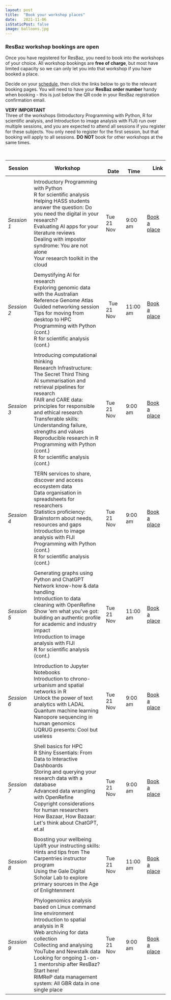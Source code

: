 ```yaml
---
layout: post
title:  "Book your workshop places"
date:   2021-11-06
isStaticPost: false
image: balloons.jpg
---
```


### ResBaz workshop bookings are open

Once you have registered for ResBaz, you need to book into the workshops of your choice. 
All workshop bookings are **free of charge**, but most have limited capacity so we can 
only let you into that workshop if you have booked a place.

Decide on your [schedule](https://resbaz.github.io/resbaz2023qld/schedule/), then click
the links below to go to the relevant booking pages. You will need to have your **ResBaz
order number** handy when booking - this is just below the QR code in your ResBaz
registration confirmation email.

**VERY IMPORTANT**  
Three of the workshops (Introductory Programming with Python, R for scientific analysis, 
and Introduction to image analysis with FIJI) run over multiple sessions, and you are 
expected to attend all sessions if you register for these subjects. You only need to 
register for the first session, but that booking will apply to all sessions. **DO NOT** 
book for other workshops at the same times.

&nbsp;

| Session | Workshop |&nbsp; &nbsp; Date  |&nbsp; &nbsp; Time|&nbsp; &nbsp;  Link |
| --- | --- | --- | --- |--- |
|   |   |  |   |
| _Session 1_&nbsp;&nbsp;|Introductory Programming with Python<br>R for scientific analysis<br>Helping HASS students answer the question: Do you need the digital in your research?<br>Evaluating AI apps for your literature reviews<br>Dealing with impostor syndrome: You are not alone<br>Your research toolkit in the cloud | Tue 21 Nov  | 9:00 am	 |  [Book a place](https://events.humanitix.com/session-1-tuesday-9-00-10-30)|
|   |   |  |   |
| _Session 2_&nbsp;&nbsp;|Demystifying AI for research<br>Exploring genomic data with the Australian Reference Genome Atlas<br>Guided networking session<br>Tips for moving from desktop to HPC<br>Programming with Python (cont.)<br>R for scientific analysis (cont.) |&nbsp;&nbsp;Tue 21 Nov  | 11:00 am	 |  [Book a place](https://events.humanitix.com/session-1-tuesday-11-00-12-30)|
|   |   |  |   |
| _Session 3_&nbsp;&nbsp;|Introducing computational thinking<br>Research Infrastructure: The Secret Third Thing<br>AI summarisation and retrieval pipelines for research<br>FAIR and CARE data: principles for responsible and ethical research<br>Transferable skills: Understanding failure, strengths and values<br>Reproducible research in R<br>Programming with Python (cont.)<br>R for scientific analysis (cont.) | Tue 21 Nov  | 9:00 am	 |  [Book a place](https://events.humanitix.com/session-3-tuesday-15-00-17-00)|
|   |   |  |   |
| _Session 4_&nbsp;&nbsp;|TERN services to share, discover and access ecosystem data<br>Data organisation in spreadsheets for researchers<br>Statistics proficiency: Brainstorm about needs, resources and gaps<br>Introduction to image analysis with FIJI<br>Programming with Python (cont.)<br>R for scientific analysis (cont.) | Tue 21 Nov  | 9:00 am	 |  [Book a place](https://events.humanitix.com/session-4-wednesday-9-00-10-30)|
|   |   |  |   |
| _Session 5_&nbsp;&nbsp;|Generating graphs using Python and ChatGPT<br>Network know-how & data handling<br>Introduction to data cleaning with OpenRefine<br>Show 'em what you've got: building an authentic profile for academic and industry impact<br>Introduction to image analysis with FIJI<br>R for scientific analysis (cont.) | Tue 21 Nov  | 11:00 am	 |  [Book a place](https://events.humanitix.com/session-5-wednesday-11-00-12-30)|
|   |   |  |   |
| _Session 6_&nbsp;&nbsp;|Introduction to Jupyter Notebooks<br>Introduction to chrono-urbanism and spatial networks in R<br>Unlock the power of text analytics with LADAL<br>Quantum machine learning<br>Nanopore sequencing in human genomics<br>UQRUG presents: Cool but useless | Tue 21 Nov  | 9:00 am	 |  [Book a place](https://events.humanitix.com/session-6-wednesday-15-00-17-00)|
|   |   |  |   |
| _Session 7_&nbsp;&nbsp;|Shell basics for HPC<br>R Shiny Essentials: From Data to Interactive Dashboards<br>Storing and querying your research data with a database<br>Advanced data wrangling with OpenRefine<br>Copyright considerations for human researchers<br>How Bazaar, How Bazaar: Let's think about ChatGPT, et.al | Tue 21 Nov  | 9:00 am	 |  [Book a place](https://events.humanitix.com/session-7-thursday-9-00-10-30)|
|   |   |  |   |
| _Session 8_&nbsp;&nbsp;|Boosting your wellbeing<br>Uplift your instructing skills: Hints and tips from The Carpentries instructor program<br>Using the Gale Digital Scholar Lab to explore primary sources in the Age of Enlightenment | Tue 21 Nov  | 11:00 am	 |  [Book a place](https://events.humanitix.com/session-8-thursday-11-00-12-30)|
|   |   |  |   |
| _Session 9_&nbsp;&nbsp;|Phylogenomics analysis based on Linux command line environment<br>Introduction to spatial analysis in R<br>Web archiving for data collection<br>Collecting and analysing YouTube and Newstalk data<br>Looking for ongoing 1-on-1 mentorship after ResBaz? Start here!<br>RIMReP data management system: All GBR data in one single place | Tue 21 Nov  | 9:00 am	 |  [Book a place](https://events.humanitix.com/session-9-thursday-15-00-17-00)|

